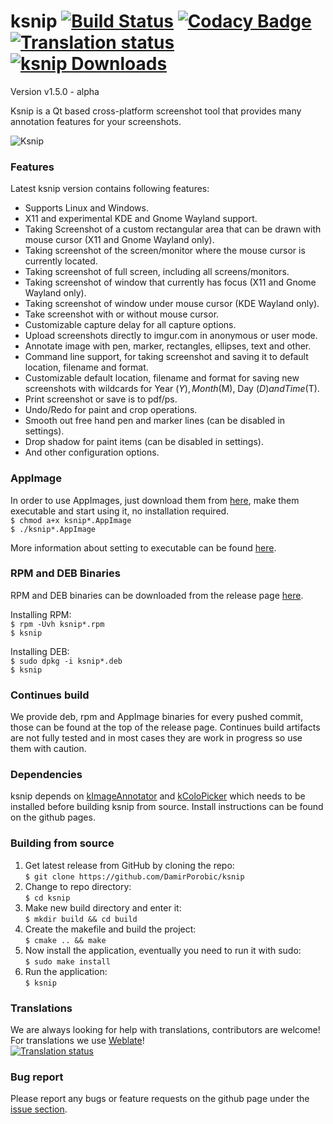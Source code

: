# ksnip [![Build Status](https://travis-ci.org/DamirPorobic/ksnip.svg?branch=master)](https://travis-ci.org/DamirPorobic/ksnip) [![Codacy Badge](https://api.codacy.com/project/badge/Grade/94558bfc42d1466fae691a646cfe3f09)](https://www.codacy.com/app/DamirPorobic/ksnip?utm_source=github.com&amp;utm_medium=referral&amp;utm_content=DamirPorobic/ksnip&amp;utm_campaign=Badge_Grade) [![Translation status](https://hosted.weblate.org/widgets/ksnip/-/translations/svg-badge.svg)](https://hosted.weblate.org/engage/ksnip/?utm_source=widget) [![ksnip Downloads](https://img.shields.io/github/downloads/damirporobic/ksnip/total.svg)](https://github.com/damirporobic/ksnip/releases)

Version v1.5.0 - alpha

Ksnip is a Qt based cross-platform screenshot tool that provides many annotation features 
for your screenshots.

![Ksnip](https://imgur.com/jbNXijf.png "Ksnip with annotations")


### Features
Latest ksnip version contains following features:
* Supports Linux and Windows.
* X11 and experimental KDE and Gnome Wayland support.
* Taking Screenshot of a custom rectangular area that can be drawn with mouse cursor (X11 and Gnome Wayland only).
* Taking screenshot of the screen/monitor where the mouse cursor is currently located.
* Taking screenshot of full screen, including all screens/monitors.
* Taking screenshot of window that currently has focus (X11 and Gnome Wayland only).
* Taking screenshot of window under mouse cursor (KDE Wayland only).
* Take screenshot with or without mouse cursor.
* Customizable capture delay for all capture options.
* Upload screenshots directly to imgur.com in anonymous or user mode.
* Annotate image with pen, marker, rectangles, ellipses, text and other.
* Command line support, for taking screenshot and saving it to default location, filename and format.
* Customizable default location, filename and format for saving new screenshots with wildcards for Year ($Y), Month ($M), Day ($D) and Time ($T).
* Print screenshot or save is to pdf/ps.
* Undo/Redo for paint and crop operations.
* Smooth out free hand pen and marker lines (can be disabled in settings).
* Drop shadow for paint items (can be disabled in settings).
* And other configuration options.


### AppImage
In order to use AppImages, just download them from [here](https://github.com/damirporobic/ksnip/releases), make them executable and start using it, no installation required.  
`$ chmod a+x ksnip*.AppImage`  
`$ ./ksnip*.AppImage`

More information about setting to executable can be found [here](https://discourse.appimage.org/t/how-to-make-an-appimage-executable/80).


### RPM and DEB Binaries
RPM and DEB binaries can be downloaded from the release page [here](https://github.com/DamirPorobic/ksnip/releases).

Installing RPM:  
`$ rpm -Uvh ksnip*.rpm`  
`$ ksnip`  

Installing DEB:  
`$ sudo dpkg -i ksnip*.deb`  
`$ ksnip`  

### Continues build
We provide deb, rpm and AppImage binaries for every pushed commit, those can be found at the top of the
release page. Continues build artifacts are not fully tested and in most cases they are work in progress
so use them with caution.

### Dependencies

ksnip depends on [kImageAnnotator](https://github.com/DamirPorobic/kImageAnnotator) and [kColoPicker](https://github.com/DamirPorobic/kColorPicker) which needs
to be installed before building ksnip from source. Install instructions can be found on the github pages.

### Building from source

1. Get latest release from GitHub by cloning the repo:  
    `$ git clone https://github.com/DamirPorobic/ksnip`  
2. Change to repo directory:  
    `$ cd ksnip`  
3. Make new build directory and enter it:  
    `$ mkdir build && cd build`  
4. Create the makefile and build the project:  
    `$ cmake .. && make`  
5. Now install the application, eventually you need to run it with sudo:  
    `$ sudo make install`  
6. Run the application:  
    `$ ksnip`  


### Translations
We are always looking for help with translations, contributors are welcome!  
For translations we use [Weblate](https://hosted.weblate.org/projects/ksnip/translations/)!  
[![Translation status](https://hosted.weblate.org/widgets/ksnip/-/translations/multi-green.svg)](https://hosted.weblate.org/engage/ksnip/?utm_source=widget)

### Bug report
Please report any bugs or feature requests on the github page under the [issue section](https://github.com/DamirPorobic/ksnip/issues).
